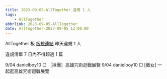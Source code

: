 ```yaml
---
title: 2023-09-05-AllTogether 違規 1 人
tags:
    - AllTogether
abbrlink: 2023-09-05-AllTogether
date: AllTogether-2023-09-05 12:00:00
---
```

AllTogether 板 [板規連結](https://www.ptt.cc/bbs/AllTogether/M.1643211430.A.5FB.html)
昨天違規 1 人
<!-- more -->

違規清單
7 日內不得超過 1 篇

9/04 danielboy10 □ ［揪團］高雄咒術迴戰展覽
9/04 danielboy10 □ [徵女] 一起逛高雄咒術迴戰展覽